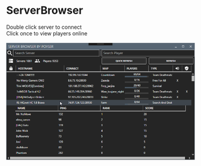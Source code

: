 # ServerBrowser
Double click server to connect<br />
Click once to view players online<br /><br />
![ScreenShot](https://github.com/Poyser1911/ServerBrowser/blob/master/screenshot3.png)